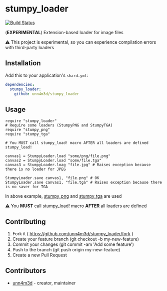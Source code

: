 # stumpy_loader

[![Build Status](https://travis-ci.org/unn4m3d/stumpy_loader.svg?branch=master)](https://travis-ci.org/unn4m3d/stumpy_loader)

(**EXPERIMENTAL**) Extension-based loader for image files

:warning: This project is experimental, so you can experience compilation errors with third-party loaders

## Installation

Add this to your application's `shard.yml`:

```yaml
dependencies:
  stumpy_loader:
    github: unn4m3d/stumpy_loader
```

## Usage

```crystal
require "stumpy_loader"
# Require some loaders (StumpyPNG and StumpyTGA)
require "stumpy_png"
require "stumpy_tga"

# You MUST call stumpy_load! macro AFTER all loaders are defined
stumpy_load!

canvas1 = StumpyLoader.load "some/png/file.png"
canvas2 = StumpyLoader.load "some/file.tga"
canvas3 = StumpyLoader.loag "file.jpg" # Raises exception because there is no loader for JPEG

StumpyLoader.save canvas1, "file.png" # OK
StumpyLoader.save canvas1, "file.tga" # Raises exception because there is no saver for TGA
```

In above example, [stumpy_png](https://github.com/stumpycr/stumpy_png) and
[stumpy_tga](https://github.com/unn4m3d/stumpy_tga) are used

:warning: You **MUST** call stumpy_load! macro **AFTER** all loaders are defined

## Contributing

1. Fork it ( https://github.com/unn4m3d/stumpy_loader/fork )
2. Create your feature branch (git checkout -b my-new-feature)
3. Commit your changes (git commit -am 'Add some feature')
4. Push to the branch (git push origin my-new-feature)
5. Create a new Pull Request

## Contributors

- [unn4m3d](https://github.com/unn4m3d) - creator, maintainer
